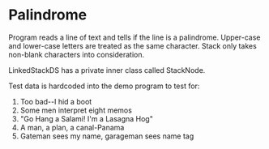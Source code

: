 # Palindrome

Program reads a line of text and tells if the line is a palindrome. Upper-case and lower-case letters are treated as the same character. Stack only takes non-blank characters into consideration.

LinkedStackDS has a private inner class called StackNode.

Test data is hardcoded into the demo program to test for:

1) Too bad--I hid a boot
2) Some men interpret eight memos
3) "Go Hang a Salami! I'm a Lasagna Hog"
4) A man, a plan, a canal-Panama
5) Gateman sees my name, garageman sees name tag
